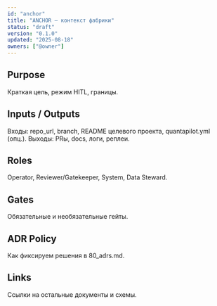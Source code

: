 ```yaml
---
id: "anchor"
title: "ANCHOR — контекст фабрики"
status: "draft"
version: "0.1.0"
updated: "2025-08-18"
owners: ["@owner"]
---
```


## Purpose
Краткая цель, режим HITL, границы.

## Inputs / Outputs
Входы: repo_url, branch, README целевого проекта, quantapilot.yml (опц.).
Выходы: PRы, docs, логи, реплеи.

## Roles
Operator, Reviewer/Gatekeeper, System, Data Steward.

## Gates
Обязательные и необязательные гейты.

## ADR Policy
Как фиксируем решения в 80_adrs.md.

## Links
Ссылки на остальные документы и схемы.
